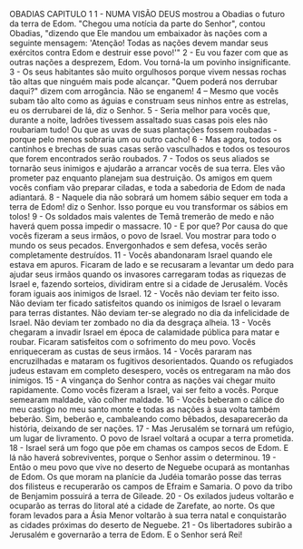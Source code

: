 OBADIAS
CAPITULO 1
1 - NUMA VISÃO DEUS mostrou a Obadias o futuro da terra de Edom. "Chegou uma notícia da
parte do Senhor", contou Obadias, "dizendo que Ele mandou um embaixador às nações com a
seguinte mensagem: 'Atenção! Todas as nações devem mandar seus exércitos contra Edom e
destruir esse povo!'"
2 - Eu vou fazer com que as outras nações a desprezem, Edom. Vou torná-la um povinho
insignificante.
3 - Os seus habitantes são muito orgulhosos porque vivem nessas rochas tão altas que
ninguém mais pode alcançar. "Quem poderá nos derrubar daqui?" dizem com arrogância. Não
se enganem!
4 – Mesmo que vocês subam tão alto como as águias e construam seus ninhos entre as
estrelas, eu os derrubarei de lá, diz o Senhor.
5 - Seria melhor para vocês que, durante a noite, ladrões tivessem assaltado suas casas pois
eles não roubariam tudo! Ou que as uvas de suas plantações fossem roubadas - porque pelo
menos sobraria um ou outro cacho!
6 - Mas agora, todos os cantinhos e brechas de suas casas serão vasculhados e todos os
tesouros que forem encontrados serão roubados.
7 - Todos os seus aliados se tornarão seus inimigos e ajudarão a arrancar vocês de sua terra.
Eles vão prometer paz enquanto planejam sua destruição. Os amigos em quem vocês confiam
vão preparar ciladas, e toda a sabedoria de Edom de nada adiantará.
8 - Naquele dia não sobrará um homem sábio sequer em toda a terra de Edom! diz o Senhor.
Isso porque eu vou transformar os sábios em tolos!
9 - Os soldados mais valentes de Temã tremerão de medo e não haverá quem possa impedir o
massacre.
10 - E por que? Por causa do que vocês fizeram a seus irmãos, o povo de Israel. Vou mostrar
para todo o mundo os seus pecados. Envergonhados e sem defesa, vocês serão
completamente destruídos.
11 - Vocês abandonaram Israel quando ele estava em apuros. Ficaram de lado e se recusaram
a levantar um dedo para ajudar seus irmãos quando os invasores carregaram todas as
riquezas de Israel e, fazendo sorteios, dividiram entre si a cidade de Jerusalém. Vocês foram
iguais aos inimigos de Israel.
12 - Vocês não deviam ter feito isso. Não deviam ter ficado satisfeitos quando os inimigos de
Israel o levaram para terras distantes. Não deviam ter-se alegrado no dia da infelicidade de
Israel. Não deviam ter zombado no dia da desgraça alheia.
13 - Vocês chegaram a invadir Israel em época de calamidade pública para matar e roubar.
Ficaram satisfeitos com o sofrimento do meu povo. Vocês enriqueceram as custas de seus
irmãos.
14 - Vocês pararam nas encruzilhadas e mataram os fugitivos desorientados. Quando os
refugiados judeus estavam em completo desespero, vocês os entregaram na mão dos
inimigos.
15 - A vingança do Senhor contra as nações vai chegar muito rapidamente. Como vocês
fizeram a Israel, vai ser feito a vocês. Porque semearam maldade, vão colher maldade.
16 - Vocês beberam o cálice do meu castigo no meu santo monte e todas as nações à sua
volta também beberão. Sim, beberão e, cambaleando como bêbados, desaparecerão da
história, deixando de ser nações.
17 - Mas Jerusalém se tornará um refúgio, um lugar de livramento. O povo de Israel voltará a
ocupar a terra prometida.
18 - Israel será um fogo que põe em chamas os campos secos de Edom. E lá não haverá
sobreviventes, porque o Senhor assim o determinou.
19 - Então o meu povo que vive no deserto de Neguebe ocupará as montanhas de Edom. Os
que moram na planície da Judéia tomarão posse das terras dos filisteus e recuperarão os
campos de Efraim e Samaria. O povo da tribo de Benjamim possuirá a terra de Gileade.
20 - Os exilados judeus voltarão e ocuparão as terras do litoral até a cidade de Zarefate, ao
norte. Os que foram levados para a Ásia Menor voltarão à sua terra natal e conquistarão as
cidades próximas do deserto de Neguebe.
21 - Os libertadores subirão a Jerusalém e governarão a terra de Edom. E o Senhor será Rei! 
